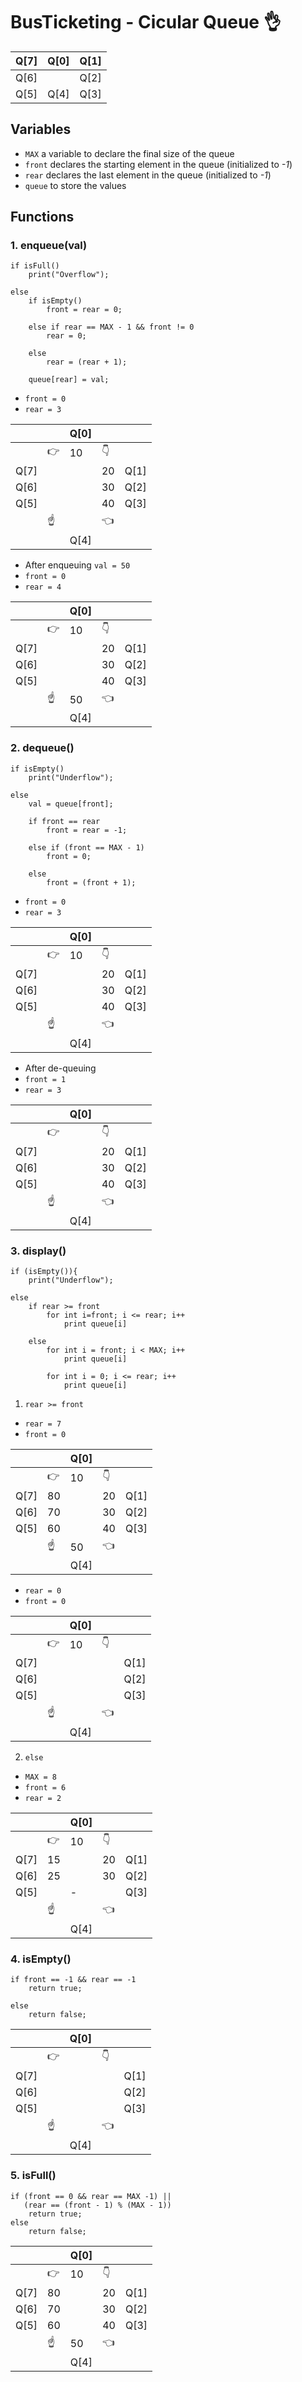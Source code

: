 # BusTicketing - Cicular Queue 👌
|Q[7]|Q[0]|Q[1]|
|---|---|---|
|Q[6]||Q[2]|
|Q[5]|Q[4]|Q[3]|

## Variables
- `MAX`  a variable to declare the final size of the queue
- `front` declares the starting element in the queue (initialized to  _-1_)
- `rear` declares the last element in the queue (initialized to  _-1_)
- `queue` to store the values

## Functions
### 1. enqueue(val)

```
if isFull()
    print("Overflow");
    
else
    if isEmpty()
        front = rear = 0;
        
    else if rear == MAX - 1 && front != 0
        rear = 0;
            
    else 
        rear = (rear + 1);
            
    queue[rear] = val;
```


- `front = 0`
- `rear = 3`

 | ||Q[0] | ||
|---|---|---|---|---|
 ||:point_right:|10|:point_down: ||
|Q[7] | ||20|Q[1]|
|Q[6] | ||30|Q[2]|
|Q[5] | ||40|Q[3]|
 ||:point_up: ||:point_left: ||
 | ||Q[4] | ||

- After enqueuing `val = 50`
- `front = 0`
- `rear = 4`

 | ||Q[0] | ||
|---|---|---|---|---|
 ||:point_right:|10|:point_down: ||
|Q[7] | ||20|Q[1]|
|Q[6] | ||30|Q[2]|
|Q[5] | ||40|Q[3]|
 ||:point_up:|50|:point_left: ||
 | ||Q[4] | ||


### 2. dequeue()

```
if isEmpty()
    print("Underflow");
    
else
    val = queue[front];
    
    if front == rear
        front = rear = -1;
        
    else if (front == MAX - 1)
        front = 0;
            
    else
        front = (front + 1);
```

- `front = 0`
- `rear = 3`

 | ||Q[0] | ||
|---|---|---|---|---|
 ||:point_right:|10|:point_down: ||
|Q[7] | ||20|Q[1]|
|Q[6] | ||30|Q[2]|
|Q[5] | ||40|Q[3]|
 ||:point_up: ||:point_left: ||
 | ||Q[4] | ||

- After de-queuing
- `front = 1`
- `rear = 3`

 | ||Q[0] | ||
|---|---|---|---|---|
 ||:point_right: ||:point_down: ||
|Q[7] | ||20|Q[1]|
|Q[6] | ||30|Q[2]|
|Q[5] | ||40|Q[3]|
 ||:point_up: ||:point_left: ||
 | ||Q[4] | ||

### 3. display()

```
if (isEmpty()){
    print("Underflow");
    
else
    if rear >= front
        for int i=front; i <= rear; i++
            print queue[i]
                    
    else
        for int i = front; i < MAX; i++
            print queue[i]      
              
        for int i = 0; i <= rear; i++
            print queue[i]
```

1. `rear >= front`

- `rear = 7`
- `front = 0` 

 | ||Q[0] | ||
|---|---|---|---|---|
 ||:point_right:|10|:point_down: ||
|Q[7]|80 ||20|Q[1]|
|Q[6]|70 ||30|Q[2]|
|Q[5]|60 ||40|Q[3]|
 ||:point_up:|50|:point_left: ||
 | ||Q[4] | ||

- `rear = 0`
- `front = 0`

 | ||Q[0] | ||
|---|---|---|---|---|
 ||:point_right:|10|:point_down: ||
|Q[7] ||||Q[1]|
|Q[6] ||||Q[2]|
|Q[5] ||||Q[3]|
 ||:point_up: ||:point_left: ||
 | ||Q[4] | ||

2. `else`

- `MAX = 8`
- `front = 6`
- `rear = 2`

 | ||Q[0] | ||
|---|---|---|---|---|
 ||:point_right:|10|:point_down: ||
|Q[7]|15 ||20|Q[1]|
|Q[6]|25 ||30|Q[2]|
|Q[5] ||- ||Q[3]|
 ||:point_up: ||:point_left: ||
 | ||Q[4] | ||



### 4. isEmpty()

```
if front == -1 && rear == -1
    return true;
    
else 
    return false;
```

|||Q[0]|||
|---|---|---|---|---|
||:point_right:||:point_down:||
|Q[7]||||Q[1]|
|Q[6]||||Q[2]|
|Q[5]||||Q[3]|
||:point_up:||:point_left:||
|||Q[4]|||

### 5. isFull()

```
if (front == 0 && rear == MAX -1) ||
   (rear == (front - 1) % (MAX - 1))
    return true;    
else 
    return false;
```

|||Q[0]|||
|---|---|---|---|---|
||:point_right:|10|:point_down:||
|Q[7]|80||20|Q[1]|
|Q[6]|70||30|Q[2]|
|Q[5]|60||40|Q[3]|
||:point_up:|50|:point_left:||
|||Q[4]|||
